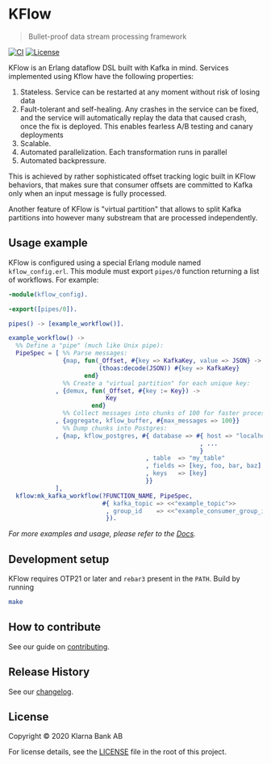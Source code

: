 # KFlow
> Bullet-proof data stream processing framework

[![CI](https://github.com/kafka4beam/kflow/actions/workflows/ci.yml/badge.svg)](https://github.com/kafka4beam/kflow/actions/workflows/ci.yml)
[![License][license-image]][license-url]

KFlow is an Erlang dataflow DSL built with Kafka in mind. Services
implemented using Kflow have the following properties:

 1. Stateless. Service can be restarted at any moment without risk of
    losing data
 1. Fault-tolerant and self-healing. Any crashes in the service can be
    fixed, and the service will automatically replay the data that
    caused crash, once the fix is deployed. This enables fearless A/B
    testing and canary deployments
 1. Scalable.
 1. Automated parallelization. Each transformation runs in parallel
 1. Automated backpressure.

This is achieved by rather sophisticated offset tracking logic built
in KFlow behaviors, that makes sure that consumer offsets are
committed to Kafka only when an input message is fully processed.

Another feature of KFlow is "virtual partition" that allows to split
Kafka partitions into however many substream that are processed
independently.

## Usage example

KFlow is configured using a special Erlang module named
`kflow_config.erl`. This module must export `pipes/0` function
returning a list of workflows. For example:

```erlang
-module(kflow_config).

-export([pipes/0]).

pipes() -> [example_workflow()].

example_workflow() ->
  %% Define a "pipe" (much like Unix pipe):
  PipeSpec = [ %% Parse messages:
               {map, fun(_Offset, #{key => KafkaKey, value => JSON} ->
                         (thoas:decode(JSON)) #{key => KafkaKey}
                     end}
               %% Create a "virtual partition" for each unique key:
             , {demux, fun(_Offset, #{key := Key}) ->
                           Key
                       end}
               %% Collect messages into chunks of 100 for faster processing:
             , {aggregate, kflow_buffer, #{max_messages => 100}}
               %% Dump chunks into Postgres:
             , {map, kflow_postgres, #{ database => #{ host => "localhost"
                                                     , ...
                                                     }
                                      , table  => "my_table"
                                      , fields => [key, foo, bar, baz]
                                      , keys   => [key]
                                      }}
             ],
  kflow:mk_kafka_workflow(?FUNCTION_NAME, PipeSpec,
                          #{ kafka_topic => <<"example_topic">>
                           , group_id    => <<"example_consumer_group_id">>
                           }).
```

_For more examples and usage, please refer to the [Docs](https://hexdocs.pm/kflow/)._

## Development setup

KFlow requires OTP21 or later and `rebar3` present in the
`PATH`. Build by running

```sh
make
```

## How to contribute

See our guide on [contributing](.github/CONTRIBUTING.md).

## Release History

See our [changelog](CHANGELOG.md).

## License

Copyright © 2020 Klarna Bank AB

For license details, see the [LICENSE](LICENSE) file in the root of this project.


<!-- Markdown link & img dfn's -->
[ci-image]: https://img.shields.io/badge/build-passing-brightgreen?style=flat-square
[license-image]: https://img.shields.io/badge/license-Apache%202-blue?style=flat-square
[license-url]: http://www.apache.org/licenses/LICENSE-2.0
